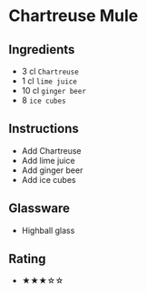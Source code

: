 # Chartreuse Mule

## Ingredients
- 3 cl `Chartreuse`
- 1 cl `lime juice`
- 10 cl `ginger beer`
- 8 `ice cubes`

## Instructions
- Add Chartreuse
- Add lime juice
- Add ginger beer
- Add ice cubes

## Glassware
- Highball glass

## Rating
- ★★★☆☆